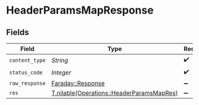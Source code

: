 # HeaderParamsMapResponse


## Fields

| Field                                                                                      | Type                                                                                       | Required                                                                                   | Description                                                                                |
| ------------------------------------------------------------------------------------------ | ------------------------------------------------------------------------------------------ | ------------------------------------------------------------------------------------------ | ------------------------------------------------------------------------------------------ |
| `content_type`                                                                             | *String*                                                                                   | :heavy_check_mark:                                                                         | N/A                                                                                        |
| `status_code`                                                                              | *Integer*                                                                                  | :heavy_check_mark:                                                                         | N/A                                                                                        |
| `raw_response`                                                                             | [Faraday::Response](https://www.rubydoc.info/gems/faraday/Faraday/Response)                | :heavy_minus_sign:                                                                         | N/A                                                                                        |
| `res`                                                                                      | [T.nilable(Operations::HeaderParamsMapRes)](../../models/operations/headerparamsmapres.md) | :heavy_minus_sign:                                                                         | OK                                                                                         |
